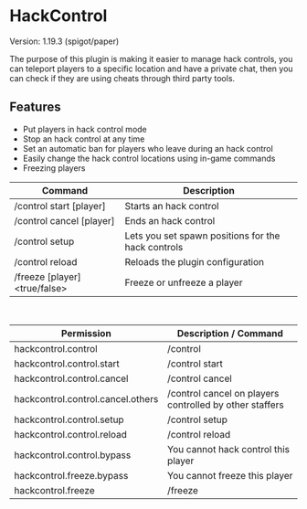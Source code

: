 # HackControl
Version: 1.19.3 (spigot/paper)

The purpose of this plugin is making it easier to manage hack controls,
you can teleport players to a specific location and have a private chat,
then you can check if they are using cheats through third party tools.

## Features
- Put players in hack control mode
- Stop an hack control at any time
- Set an automatic ban for players who leave during an hack control
- Easily change the hack control locations using in-game commands
- Freezing players

| Command    | Description |
| ------------- |-------------|
| /control start [player] | Starts an hack control |
| /control cancel [player] | Ends an hack control |
| /control setup | Lets you set spawn positions for the hack controls |
| /control reload | Reloads the plugin configuration |
| /freeze [player] <true/false> | Freeze or unfreeze a player |
<br>

| Permission    | Description / Command |
| ------------- |-------------|
| hackcontrol.control | /control |
| hackcontrol.control.start | /control start |
| hackcontrol.control.cancel | /control cancel |
| hackcontrol.control.cancel.others | /control cancel on players <br>controlled by other staffers |
| hackcontrol.control.setup | /control setup |
| hackcontrol.control.reload | /control reload |
| hackcontrol.control.bypass | You cannot hack control this player |
| hackcontrol.freeze.bypass | You cannot freeze this player |
| hackcontrol.freeze | /freeze |

